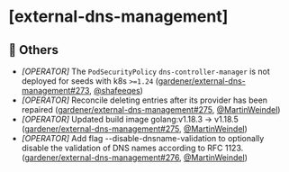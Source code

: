 # [external-dns-management]
## 🏃 Others
* *[OPERATOR]* The `PodSecurityPolicy` `dns-controller-manager` is not deployed for seeds with k8s `>=1.24` ([gardener/external-dns-management#273](https://github.com/gardener/external-dns-management/pull/273), [@shafeeqes](https://github.com/shafeeqes))
* *[OPERATOR]* Reconcile deleting entries after its provider has been repaired ([gardener/external-dns-management#275](https://github.com/gardener/external-dns-management/pull/275), [@MartinWeindel](https://github.com/MartinWeindel))
* *[OPERATOR]* Updated build image golang:v1.18.3 -> v1.18.5 ([gardener/external-dns-management#275](https://github.com/gardener/external-dns-management/pull/275), [@MartinWeindel](https://github.com/MartinWeindel))
* *[OPERATOR]* Add flag --disable-dnsname-validation to optionally disable the validation of DNS names according to RFC 1123. ([gardener/external-dns-management#276](https://github.com/gardener/external-dns-management/pull/276), [@MartinWeindel](https://github.com/MartinWeindel))